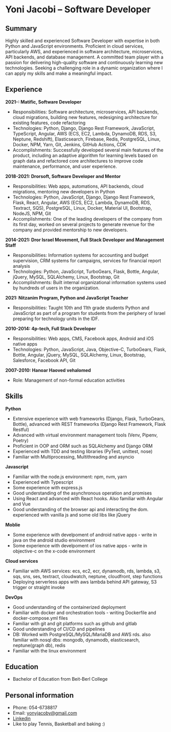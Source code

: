 # Yoni Jacobi – Software Developer


## Summary
Highly skilled and experienced Software Developer with expertise in both Python and JavaScript environments. Proficient in cloud services, particularly AWS, and experienced in software architecture, microservices, API backends, and database management. A committed team player with a passion for delivering high-quality software and continuously learning new technologies. Seeking a challenging role in a dynamic organization where I can apply my skills and make a meaningful impact.

## Experience
**2021-: Matific, Software Developer**
- Responsibilities: Software architecture, microservices, API backends, cloud migrations, building new features, redesigning architecture for existing features, code refactoring
- Technologies: Python, Django, Django Rest Framework, JavaScript, TypeScript, Angular, AWS (ECS, EC2, Lambda, DynamoDB, RDS, S3, Neptune, Redshift),  Elasticsearch, Firebase, Redis, PostgreSQL, Linux, Docker, NPM, Yarn, Git, Jenkins, GitHub Actions, CDK
- Accomplishments: Successfully developed several main features of the product, including an adaptive algorithm for learning levels based on graph data and refactored core architectures to improve code maintenance, performance, and user experience.

**2018-2021: Drorsoft, Software Developer and Mentor**
- Responsibilities: Web apps, automations, API backends, cloud migrations, mentoring new developers in Python
- Technologies: Python, JavaScript, Django, Django Rest Framework, Flask, React, Angular, AWS (ECS, EC2, Lambda, DynamoDB, RDS, Textract, SQS), PostgreSQL, Linux, Docker, Material UI, Bootstrap, NodeJS, NPM, Git
- Accomplishments: One of the leading developers of the company from its first day, worked on several projects to generate revenue for the company and provided mentorship to new developers.


**2014-2021: Dror Israel Movement, Full Stack Developer and Management Staff**
- Responsibilities: Information systems for accounting and budget supervision, CRM systems for campaigns, services for financial report analysis
- Technologies: Python, JavaScript, TurboGears, Flask, Bottle, Angular, jQuery, MySQL, SQLAlchemy, Linux, Bootstrap, Git
- Accomplishments: Built internal organizational information systems used by hundreds of users in the organization.

**2021: Nitzanim Program, Python and JavaScript Teacher**
- Responsibilities: Taught 10th and 11th grade students Python and JavaScript as part of a program for students from the periphery of Israel preparing for technology units in the IDF.

**2010-2014: 4p-tech, Full Stack Developer**
- Responsibilities: Web apps, CMS, Facebook apps, Android and iOS native apps
- Technologies: Python, JavaScript, Java, Objective-C, TurboGears, Flask, Bottle, Angular, jQuery, MySQL, SQLAlchemy, Linux, Bootstrap, Salesforce, Facebook API, Git

**2007-2010: Hanoar Haoved vehalomed**
- Role: Management of non-formal education activities


## Skills
**Python**
- Extensive experience with web frameworks (Django, Flask, TurboGears, Bottle), advanced with REST frameworks (Django Rest Framework, Flask Restful)
- Advanced with virtual environment management tools (Venv, Pipenv, Poetry)
- Proficient in OOP and ORM such as SQLAlchemy and Django ORM
- Experienced with TDD and testing libraries (PyTest, unittest, nose)
- Familiar with Multiprocessing, Multithreading and asyncio

**Javascript**
- Familiar with the node.js environment: npm, nvm, yarn
- Experienced with Typescript
- Some experience with express.js
- Good understanding of the asynchronous operation and promises
- Using React and advanced with React hooks. Also familiar with Angular and Vue
- Good understanding of the browser api and interacting the dom. experienced with vanilla js and some old libs like jQuery

**Moblie**
- Some experience with develpoment of android native apps - write in java on the android studio environment
- Some experience with develpoment of ios native apps - write in objective-c on the x-code environment

**Cloud services**
- Familiar with AWS services: ecs, ec2, ecr, dynamodb, rds, lambda, s3, sqs, sns, ses, textract, cloudwatch, neptune, cloudfront, step functions
- Deploying serverless apps with aws lambda behind API gateway, S3 trigger or straight invoke

**DevOps**
- Good understanding of the containerized deployment
- Familiar with docker and orchestration tools - writing Dockerfile and docker-compose.yml files
- Familiar with git and git platforms such as github and gitlab
- Good understanding of CI/CD and pipelines
- DB: Worked with PostgreSQL/MySQL/MariaDB and AWS rds. also familiar with nosql dbs: mongodb, dynamodb, elasticsearch, neptune(graph db), redis
- Familiar with the linux environment


## Education
- Bachelor of Education from Beit-Berl College

## Personal information
- Phone: 054-6738817
- Email: yonyjacoby@gmail.com
- <a href="https://www.linkedin.com/in/yoni-jacobi/">Linkedin</a>
- Like to play Tennis, Basketball  and baking :)


